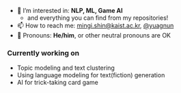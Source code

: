 - 🔭 I’m interested in: **NLP, ML, Game AI**
  - and everything you can find from my repositories!
- 📫 How to reach me: [mingi.shin@kaist.ac.kr](mailto:mingi.shin@kaist.ac.kr), [@yuagnun](twitter.com/yuagnun)
- 📢 Pronouns: **He/him**, or other neutral pronouns are OK

### Currently working on
- Topic modeling and text clustering
- Using language modeling for text(fiction) generation
- AI for trick-taking card game

<!--
**Sidus-smg/Sidus-smg** is a ✨ _special_ ✨ repository because its `README.md` (this file) appears on your GitHub profile.

Here are some ideas to get you started:

- 🔭 I’m currently working on ...
- 🌱 I’m currently learning ...
- 👯 I’m looking to collaborate on ...
- 🤔 I’m looking for help with ...
- 💬 Ask me about ...
- 📫 How to reach me: ...
- 😄 Pronouns: ...
- ⚡ Fun fact: ...
-->
